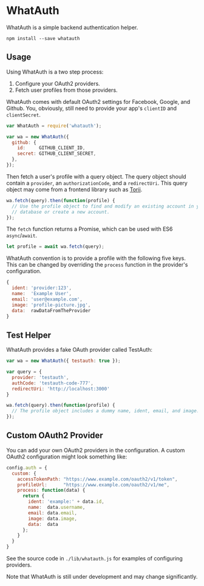 # WhatAuth

WhatAuth is a simple backend authentication helper.

```
npm install --save whatauth
```

## Usage

Using WhatAuth is a two step process:
 1. Configure your OAuth2 providers.
 2. Fetch user profiles from those providers.

WhatAuth comes with default OAuth2 settings for Facebook, Google, and Github.
You, obviously, still need to provide your app's `clientID` and `clientSecret`.

```js
var WhatAuth = require('whatauth');

var wa = new WhatAuth({
  github: {
    id:     GITHUB_CLIENT_ID,
    secret: GITHUB_CLIENT_SECRET,
  },
});
```

Then fetch a user's profile with a query object.  The query object should
contain a `provider`, an `authorizationCode`, and a `redirectUri`.
This query object may come from a frontend library such as
[Torii](https://github.com/Vestorly/torii).

```js
wa.fetch(query).then(function(profile) {
  // Use the profile object to find and modify an existing account in your
  // database or create a new account.
});
```

The `fetch` function returns a Promise, which can be used with ES6
`async`/`await`.

```js
let profile = await wa.fetch(query);
```

WhatAuth convention is to provide a profile with the following five keys.
This can be changed by overriding the `process` function in the provider's
configuration.

```js
{
  ident: 'provider:123',
  name:  'Example User',
  email: 'user@example.com',
  image: 'profile-picture.jpg',
  data:  rawDataFromTheProvider
}
```

## Test Helper

WhatAuth provides a fake OAuth provider called TestAuth:

```js
var wa = new WhatAuth({ testauth: true });

var query = {
  provider: 'testauth',
  authCode: 'testauth-code-777',
  redirectUri: 'http://localhost:3000'
}

wa.fetch(query).then(function(profile) {
  // The profile object includes a dummy name, ident, email, and image.
});
```

## Custom OAuth2 Provider

You can add your own OAuth2 providers in the configuration.
A custom OAuth2 configuration might look something like:

```js
config.auth = {
  custom: {
    accessTokenPath: "https://www.example.com/oauth2/v1/token",
    profileUrl:      "https://www.example.com/oauth2/v1/me",
    process: function(data) {
      return {
        ident: 'example:' + data.id,
        name:  data.username,
        email: data.email,
        image: data.image,
        data:  data
      };
    }
  }
}
```

See the source code in `./lib/whatauth.js` for examples of configuring
providers.

Note that WhatAuth is still under development and may change significantly.

